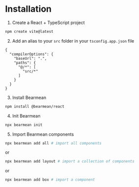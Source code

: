 # Installation

1. Create a React + TypeScript project

```bash
npm create vite@latest
```

2. Add an alias to your `src` folder in your `tsconfig.app.json` file

```json{3-8}
{
  "compilerOptions": {
    "baseUrl": ".",
    "paths": {
      "@/*": [
        "src/*"
      ]
    }
  }
}
```

3. Install Bearmean

```bash
npm install @bearmean/react
```

4. Init Bearmean

```bash
npx bearmean init
```

5. Import Bearmean components

```bash
npx bearmean add all # import all components
```

or

```bash
npx bearmean add layout # import a collection of components
```

or

```bash
npx bearmean add box # import a component
```

